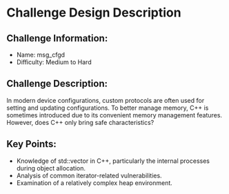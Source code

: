 # Challenge Design Description

## Challenge Information:

 - Name: msg_cfgd
 - Difficulty: Medium to Hard
 
## Challenge Description:
In modern device configurations, custom protocols are often used for setting and updating configurations. To better manage memory, C++ is sometimes introduced due to its convenient memory management features. However, does C++ only bring safe characteristics?

## Key Points:

 - Knowledge of std::vector in C++, particularly the internal processes during object allocation.
 - Analysis of common iterator-related vulnerabilities.
 - Examination of a relatively complex heap environment.
